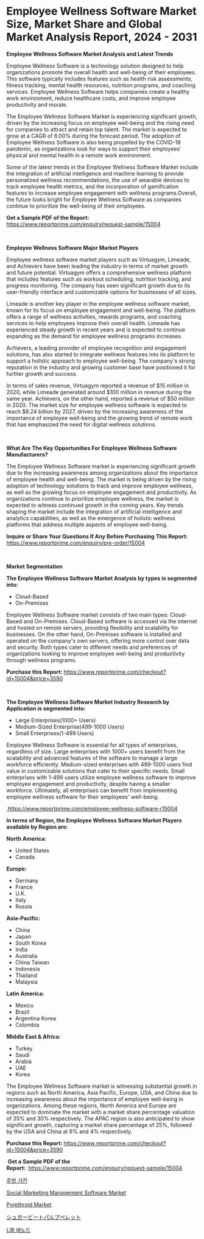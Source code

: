 <p><h1>Employee Wellness Software Market Size, Market Share and Global Market Analysis Report, 2024 - 2031</h1></p><p><strong>Employee Wellness Software Market Analysis and Latest Trends</strong></p>
<p><p>Employee Wellness Software is a technology solution designed to help organizations promote the overall health and well-being of their employees. This software typically includes features such as health risk assessments, fitness tracking, mental health resources, nutrition programs, and coaching services. Employee Wellness Software helps companies create a healthy work environment, reduce healthcare costs, and improve employee productivity and morale.</p><p>The Employee Wellness Software Market is experiencing significant growth, driven by the increasing focus on employee well-being and the rising need for companies to attract and retain top talent. The market is expected to grow at a CAGR of 6.00% during the forecast period. The adoption of Employee Wellness Software is also being propelled by the COVID-19 pandemic, as organizations look for ways to support their employees' physical and mental health in a remote work environment.</p><p>Some of the latest trends in the Employee Wellness Software Market include the integration of artificial intelligence and machine learning to provide personalized wellness recommendations, the use of wearable devices to track employee health metrics, and the incorporation of gamification features to increase employee engagement with wellness programs.Overall, the future looks bright for Employee Wellness Software as companies continue to prioritize the well-being of their employees.</p></p>
<p><strong>Get a Sample PDF of the Report:&nbsp;</strong> <a href="https://www.reportprime.com/enquiry/request-sample/15004">https://www.reportprime.com/enquiry/request-sample/15004</a></p>
<p>&nbsp;</p>
<p><strong>Employee Wellness Software Major Market Players</strong></p>
<p><p>Employee wellness software market players such as Virtuagym, Limeade, and Achievers have been leading the industry in terms of market growth and future potential. Virtuagym offers a comprehensive wellness platform that includes features such as workout scheduling, nutrition tracking, and progress monitoring. The company has seen significant growth due to its user-friendly interface and customizable options for businesses of all sizes.</p><p>Limeade is another key player in the employee wellness software market, known for its focus on employee engagement and well-being. The platform offers a range of wellness activities, rewards programs, and coaching services to help employees improve their overall health. Limeade has experienced steady growth in recent years and is expected to continue expanding as the demand for employee wellness programs increases.</p><p>Achievers, a leading provider of employee recognition and engagement solutions, has also started to integrate wellness features into its platform to support a holistic approach to employee well-being. The company's strong reputation in the industry and growing customer base have positioned it for further growth and success.</p><p>In terms of sales revenue, Virtuagym reported a revenue of $15 million in 2020, while Limeade generated around $100 million in revenue during the same year. Achievers, on the other hand, reported a revenue of $50 million in 2020. The market size for employee wellness software is expected to reach $8.24 billion by 2027, driven by the increasing awareness of the importance of employee well-being and the growing trend of remote work that has emphasized the need for digital wellness solutions.</p></p>
<p>&nbsp;</p>
<p><strong>What Are The Key Opportunities For Employee Wellness Software Manufacturers?</strong></p>
<p><p>The Employee Wellness Software market is experiencing significant growth due to the increasing awareness among organizations about the importance of employee health and well-being. The market is being driven by the rising adoption of technology solutions to track and improve employee wellness, as well as the growing focus on employee engagement and productivity. As organizations continue to prioritize employee wellness, the market is expected to witness continued growth in the coming years. Key trends shaping the market include the integration of artificial intelligence and analytics capabilities, as well as the emergence of holistic wellness platforms that address multiple aspects of employee well-being.</p></p>
<p><strong>Inquire or Share Your Questions If Any Before Purchasing This Report:</strong> <a href="https://www.reportprime.com/enquiry/pre-order/15004">https://www.reportprime.com/enquiry/pre-order/15004</a></p>
<p>&nbsp;</p>
<p><strong>Market Segmentation</strong></p>
<p><strong>The Employee Wellness Software Market Analysis by types is segmented into:</strong></p>
<p><ul><li>Cloud-Based</li><li>On-Premises</li></ul></p>
<p><p>Employee Wellness Software market consists of two main types: Cloud-Based and On-Premises. Cloud-Based software is accessed via the internet and hosted on remote servers, providing flexibility and scalability for businesses. On the other hand, On-Premises software is installed and operated on the company's own servers, offering more control over data and security. Both types cater to different needs and preferences of organizations looking to improve employee well-being and productivity through wellness programs.</p></p>
<p><strong>Purchase this Report:&nbsp;</strong><a href="https://www.reportprime.com/checkout?id=15004&price=3590">https://www.reportprime.com/checkout?id=15004&price=3590</a></p>
<p>&nbsp;</p>
<p><strong>The Employee Wellness Software Market Industry Research by Application is segmented into:</strong></p>
<p><ul><li>Large Enterprises(1000+ Users)</li><li>Medium-Sized Enterprise(499-1000 Users)</li><li>Small Enterprises(1-499 Users)</li></ul></p>
<p><p>Employee Wellness Software is essential for all types of enterprises, regardless of size. Large enterprises with 1000+ users benefit from the scalability and advanced features of the software to manage a large workforce efficiently. Medium-sized enterprises with 499-1000 users find value in customizable solutions that cater to their specific needs. Small enterprises with 1-499 users utilize employee wellness software to improve employee engagement and productivity, despite having a smaller workforce. Ultimately, all enterprises can benefit from implementing employee wellness software for their employees' well-being.</p></p>
<p><a href="https://www.reportprime.com/employee-wellness-software-r15004">&nbsp;https://www.reportprime.com/employee-wellness-software-r15004</a></p>
<p><strong>In terms of Region, the Employee Wellness Software Market Players available by Region are:</strong></p>
<p>
    <p> <strong> North America: </strong>
        <ul>
            <li>United States</li>
            <li>Canada</li>
        </ul>
        </p> 
    <p> <strong> Europe: </strong>
        <ul>
            <li>Germany</li>
            <li>France</li>
            <li>U.K.</li>
            <li>Italy</li>
            <li>Russia</li>
        </ul>
        </p> 
    <p> <strong> Asia-Pacific: </strong>
        <ul>
            <li>China</li>
            <li>Japan</li>
            <li>South Korea</li>
            <li>India</li>
            <li>Australia</li>
            <li>China Taiwan</li>
            <li>Indonesia</li>
            <li>Thailand</li>
            <li>Malaysia</li>
        </ul>
        </p> 
    <p> <strong> Latin America: </strong>
        <ul>
            <li>Mexico</li>
            <li>Brazil</li>
            <li>Argentina Korea</li>
            <li>Colombia</li>
        </ul>
        </p> 
    <p> <strong> Middle East & Africa: </strong>
        <ul>
            <li>Turkey</li>
            <li>Saudi</li>
            <li>Arabia</li>
            <li>UAE</li>
            <li>Korea</li>
        </ul>
    </p>
    </p>
<p><p>The Employee Wellness Software market is witnessing substantial growth in regions such as North America, Asia Pacific, Europe, USA, and China due to increasing awareness about the importance of employee well-being in organizations. Among these regions, North America and Europe are expected to dominate the market with a market share percentage valuation of 35% and 30% respectively. The APAC region is also anticipated to show significant growth, capturing a market share percentage of 25%, followed by the USA and China at 6% and 4% respectively.</p></p>
<p><strong>Purchase this Report: </strong><a href="https://www.reportprime.com/checkout?id=15004&price=3590">https://www.reportprime.com/checkout?id=15004&price=3590</a></p>
<p>&nbsp;<strong>Get a Sample PDF of the Report:&nbsp;&nbsp;</strong><a href="https://www.reportprime.com/enquiry/request-sample/15004">https://www.reportprime.com/enquiry/request-sample/15004</a></p>
<p><strong></strong></p>
<p><p><a href="https://github.com/hzumrdvas204296/Market-Research-Report-List-1/blob/main/486776923378.md">주방 가전</a></p><p><a href="https://github.com/changoleonlaverguenzanoexiste/Market-Research-Report-List-2/blob/main/social-marketing-management-software-market.md">Social Marketing Management Software Market</a></p><p><a href="https://issuu.com/reportprime-2/docs/pyrethroid-market-size-2030.pptx">Pyrethroid Market</a></p><p><a href="https://github.com/avbqbctihcbe2/Market-Research-Report-List-1/blob/main/124466525766.md">シュガービートパルプペレット</a></p><p><a href="https://github.com/PhilToryphy7876567/Market-Research-Report-List-1/blob/main/615113023379.md">LIB 애노드</a></p></p>